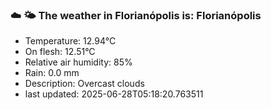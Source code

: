 ### ☁️ 🌤️  The weather in Florianópolis is: Florianópolis

- Temperature: 12.94°C
- On flesh: 12.51°C
- Relative air humidity: 85%
- Rain: 0.0 mm
- Description: Overcast clouds
- last updated: 2025-06-28T05:18:20.763511
